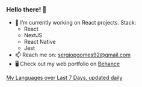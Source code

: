 ### Hello there! 👋

- 🔭 I’m currently working on React projects. Stack:
  - React
  - NextJS
  - React Native
  - Jest
- 📫 Reach me on: sergiopgomes92@gmail.com
- 🖥 Check out my web portfolio on [Behance](https://www.behance.net/sergio-gomes)

[My Languages over Last 7 Days, updated daily](https://wakatime.com/share/@4d75b403-9976-4dad-86b5-5d2f55fe6075/5b51cb65-24da-4715-9496-9769944b07a0.svg.html)

<!--
**sergiogomes/sergiogomes** is a ✨ _special_ ✨ repository because its `README.md` (this file) appears on your GitHub profile.

Here are some ideas to get you started:

- 🔭 I’m currently working on ...
- 🌱 I’m currently learning ...
- 👯 I’m looking to collaborate on ...
- 🤔 I’m looking for help with ...
- 💬 Ask me about ...
- 📫 How to reach me: ...
- 😄 Pronouns: ...
- ⚡ Fun fact: ...
-->
